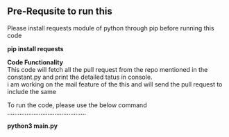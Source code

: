 
Pre-Requsite to run this 
------------------------

Please install requests module of python through pip  before running this code

<b>pip install requests</b>

<b>Code Functionality</b><br>
This code will  fetch all the pull request from the repo mentioned in the constant.py and print the detailed tatus in console.<br>
i am working on the mail feature of the this and will send the pull request to include the same 


To run the code, please use the below command
.............................................

<b>python3 main.py</b>